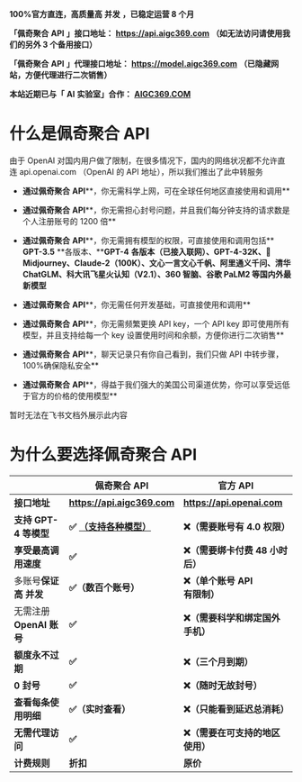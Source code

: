 **100%官方直连，高质量高** **并发** **，已稳定运营 8 个月**

**「佩奇聚合** **API** **」接口地址：** **https://api.aigc369.com** **（如无法访问请使用我们的另外 3 个备用接口）**

**「佩奇聚合** **API** **」代理接口地址：** **https://model.aigc369.com** **（已隐藏网站，方便代理进行二次销售）**

**本站近期已与「** **AI** **实验室」合作：** **[AIGC369.COM](https://aigc369.com/)**

# 什么是佩奇聚合 API

由于 OpenAI 对国内用户做了限制，在很多情况下，国内的网络状况都不允许直连 api.openai.com （OpenAI 的 API 地址），所以我们推出了此中转服务

* **通过佩奇聚合** **API****，你无需科学上网，可在全球任何地区直接使用和调用**

* **通过佩奇聚合** **API****，你无需担心封号问题，并且我们每分钟支持的请求数是个人注册账号的 1200 倍**

* **通过佩奇聚合** **API****，你无需拥有模型的权限，可直接使用和调用包括** **GPT-3.5** **各版本、****GPT-4** **各版本（已接入联网）、GPT-4-32K、🎨Midjourney、Claude-2（100K）、文心一言文心千帆、阿里通义千问、清华 ChatGLM、科大讯飞星火认知（V2.1）、360 智脑、谷歌 PaLM2 等国内外最新模型**

* **通过佩奇聚合** **API****，你无需任何开发基础，可直接使用和调用**

* **通过佩奇聚合** **API****，你无需频繁更换 API key，一个 API key 即可使用所有模型，并且支持给每一个 key 设置使用时间和余额，方便你进行二次销售**

* **通过佩奇聚合** **API****，聊天记录只有你自己看到，我们只做 API 中转步骤，100%确保隐私安全**

* **通过佩奇聚合** **API****，得益于我们强大的美国公司渠道优势，你可以享受远低于官方的价格的使用模型**

暂时无法在飞书文档外展示此内容

# **为什么要选择佩奇聚合** **API**

||**佩奇聚合** **API**|**官方** **API**|
| --- | --- | --- |
|**接口地址**|**https://api.aigc369.com**|**https://api.openai.com**|
|**支持** **GPT-4** **等模型**|**✅** **[（支持各种模型）](https://ssw9noe1h6.feishu.cn/docx/Dhjbd7Xmpoy6VwxisCAc8K0dnNn#part-QKNvdGfNOoBKObxfPChcqjncnqc)**|**❌（需要账号有 4.0 权限）**|
|**享受最高调用速度**|**✅**|**❌（需要绑卡付费 48 小时后）**|
|多账号**保证高** **并发**|**✅（数百个账号）**|**❌（单个账号** **API** **有限制）**|
|无需注册 **OpenAI** **账号**|**✅**|**❌（需要科学和绑定国外手机）**|
|**额度永不过期**|**✅**|**❌（三个月到期）**|
|**0 封号**|**✅**|**❌（随时无故封号）**|
|**查看每条使用明细**|**✅（实时查看）**|**❌（只能看到延迟总消耗）**|
|**无需代理访问**|**✅**|**❌（需要在可支持的地区使用）**|
|**计费规则**|**折扣**|**原价**|
